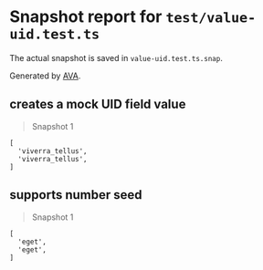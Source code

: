 # Snapshot report for `test/value-uid.test.ts`

The actual snapshot is saved in `value-uid.test.ts.snap`.

Generated by [AVA](https://avajs.dev).

## creates a mock UID field value

> Snapshot 1

    [
      'viverra_tellus',
      'viverra_tellus',
    ]

## supports number seed

> Snapshot 1

    [
      'eget',
      'eget',
    ]
